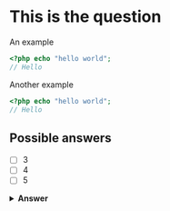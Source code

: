 # This is the question

An example

```php
<?php echo "hello world";
// Hello
```

Another example

```php
<?php echo "hello world";
// Hello
```

## Possible answers

- [ ] 3
- [ ] 4
- [ ] 5

<details id="answer">
    <summary>
        <b>Answer</b>
    </summary>
    <p>
      Answer: <strong>5</strong>
    </p>
</details>